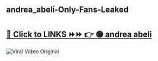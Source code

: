 
 ## andrea_abeli-Only-Fans-Leaked

# <h2><a href="https://clipsfans.com/andrea_abeli&ref=git">🔗 Click to LINKS ⏩⏩ 👉 🟢 andrea abeli </a></h2>

<a href="https://clipsfans.com/andrea_abeli&ref=git" rel="nofollow" data-target="animated-image.originalLink"><img src="https://i.ibb.co.com/xMMVF88/686577567.gif" alt="Viral Video Original" style="max-width: 100%; display: inline-block;" data-target="animated-image.originalImage"></a>
